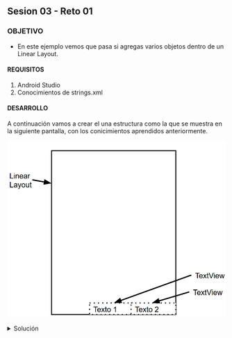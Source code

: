  ## Sesion 03 - Reto 01

### OBJETIVO 
 - En este ejemplo vemos que pasa si agregas varios objetos dentro de un Linear Layout. 

#### REQUISITOS 
1. Android Studio
2. Conocimientos de strings.xml

#### DESARROLLO
A continuación vamos a crear el una estructura como la que se muestra en la siguiente pantalla, con los conicimientos aprendidos anteriormente.


![Listando todos los documentos de una colección](img/layout.png)

<details>
<summary>Solución</summary>
<br>
A continuación se muestra el código, para resolver el ejercicio visto anteriormente.
<br><br>

![Listando todos los documentos de una colección](img/resul.png)

</details>

